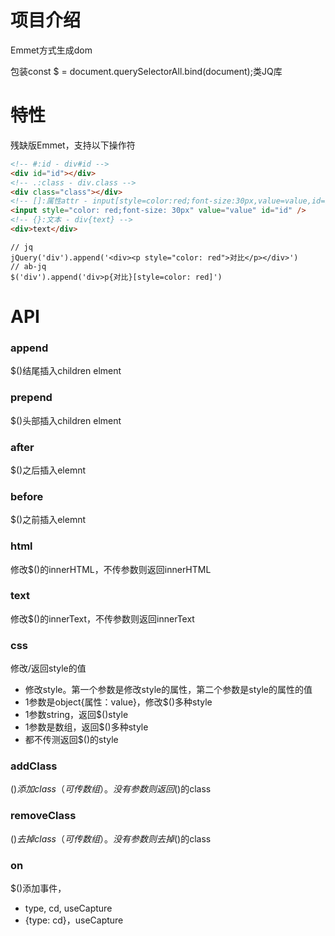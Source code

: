 # 项目介绍
Emmet方式生成dom

包装const $ = document.querySelectorAll.bind(document);类JQ库
# 特性
残缺版Emmet，支持以下操作符
```html
<!-- #:id - div#id -->
<div id="id"></div>
<!-- .:class - div.class -->
<div class="class"></div>
<!-- []:属性attr - input[style=color:red;font-size:30px,value=value,id=id] -->
<input style="color: red;font-size: 30px" value="value" id="id" />
<!-- {}:文本 - div{text} -->
<div>text</div>
```
```
// jq
jQuery('div').append('<div><p style="color: red">对比</p></div>')
// ab-jq
$('div').append('div>p{对比}[style=color: red]')
```
# API
### append
$()结尾插入children elment
### prepend
$()头部插入children elment
### after
$()之后插入elemnt
### before
$()之前插入elemnt
### html
修改$()的innerHTML，不传参数则返回innerHTML
### text
修改$()的innerText，不传参数则返回innerText
### css
修改/返回style的值
- 修改style。第一个参数是修改style的属性，第二个参数是style的属性的值
- 1参数是object{属性：value}，修改$()多种style
- 1参数string，返回$()style
- 1参数是数组，返回$()多种style
- 都不传测返回$()的style
### addClass
$()添加class（可传数组）。没有参数则返回$()的class
### removeClass
$()去掉class（可传数组）。没有参数则去掉$()的class
### on
$()添加事件，
- type, cd, useCapture
- {type: cd}，useCapture
